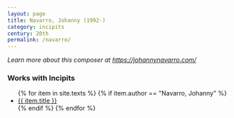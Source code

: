 ```yaml
---
layout: page
title: Navarro, Johanny (1992-)
category: incipits
century: 20th
permalink: /navarro/
---
```


*Learn more about this composer at <a href="https://johannynavarro.com/" target="_blank">https://johannynavarro.com/</a>*
<br/>


### Works with Incipits
<ul class="texts">
    {% for item in site.texts %}
      {% if item.author == "Navarro, Johanny" %}
          <li class="text-title">
          <a href="{{ site.baseurl }}{{ item.url }}">
        {{ item.title }}
              </a>
    </li>
      {% endif %}
    {% endfor %}
</ul>
